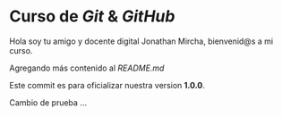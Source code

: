 # Curso de _Git_ & _GitHub_

Hola soy tu amigo y docente digital Jonathan Mircha, bienvenid@s a mi curso.

Agregando más contenido al _README.md_

Este commit es para oficializar nuestra version **1.0.0**.

Cambio de prueba ...
